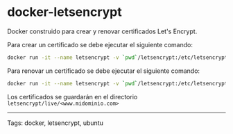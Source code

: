 # docker-letsencrypt
Docker construido para crear y renovar certificados Let's Encrypt.

Para crear un certificado se debe ejecutar el siguiente comando:
```bash
docker run -it --name letsencrypt -v `pwd`/letsencrypt:/etc/letsencrypt jarfernandez/letsencrypt ./certbot-auto certonly --force-renew -a manual -d <www.midominio.com> -d <midominio.com>
```

Para renovar un certificado se debe ejecutar el siguiente comando:
```bash
docker run -it --name letsencrypt -v `pwd`/letsencrypt:/etc/letsencrypt jarfernandez/letsencrypt ./certbot-auto renew
```

Los certificados se guardarán en el directorio `letsencrypt/live/<www.midominio.com>`

---

Tags: docker, letsencrypt, ubuntu
